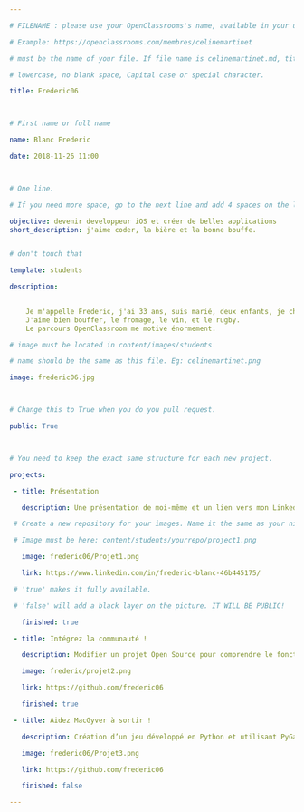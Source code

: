 ```yaml
---

# FILENAME : please use your OpenClassrooms's name, available in your url.

# Example: https://openclassrooms.com/membres/celinemartinet

# must be the name of your file. If file name is celinemartinet.md, title is celinemartinet.

# lowercase, no blank space, Capital case or special character.

title: Frederic06



# First name or full name

name: Blanc Frederic

date: 2018-11-26 11:00



# One line.

# If you need more space, go to the next line and add 4 spaces on the left, as in 'description'.

objective: devenir developpeur iOS et créer de belles applications
short_description: j'aime coder, la bière et la bonne bouffe.


# don't touch that

template: students

description:

     	
    Je m'appelle Frederic, j'ai 33 ans, suis marié, deux enfants, je cherche à me reconvertir professionellement dans un métier d'avenir, qui me permette de subvenir aux besoins de ma petite famille.
    J'aime bien bouffer, le fromage, le vin, et le rugby.
    Le parcours OpenClassroom me motive énormement.

# image must be located in content/images/students

# name should be the same as this file. Eg: celinemartinet.png

image: frederic06.jpg



# Change this to True when you do you pull request.

public: True



# You need to keep the exact same structure for each new project.

projects:

 - title: Présentation

   description: Une présentation de moi-même et un lien vers mon LinkedIn.

 # Create a new repository for your images. Name it the same as your nickname and profile picture.

 # Image must be here: content/students/yourrepo/project1.png

   image: frederic06/Projet1.png

   link: https://www.linkedin.com/in/frederic-blanc-46b445175/

 # 'true' makes it fully available.

 # 'false' will add a black layer on the picture. IT WILL BE PUBLIC!

   finished: true

 - title: Intégrez la communauté !

   description: Modifier un projet Open Source pour comprendre le fonctionnement de Git, de Github et des pull requests.

   image: frederic/projet2.png

   link: https://github.com/frederic06

   finished: true

 - title: Aidez MacGyver à sortir !

   description: Création d’un jeu développé en Python et utilisant PyGame.

   image: frederic06/Projet3.png

   link: https://github.com/frederic06

   finished: false

---
```

